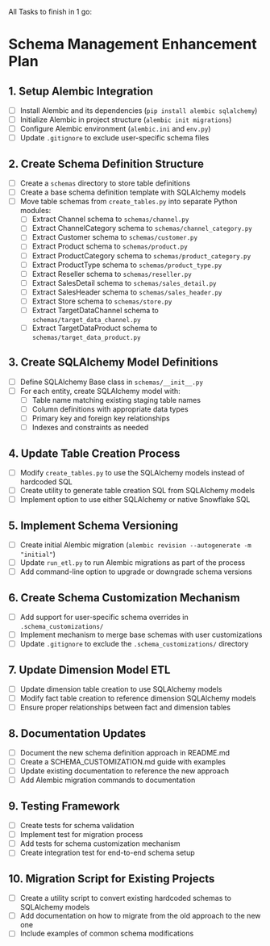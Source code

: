 <!--
# Agent Prompting Instructions
- Think step-by-step using the plan tasks as a guideline.
- Use appropriate code edit tools for file modifications.
- Write clear and concise commit messages.
- Validate tasks before and after execution.
- Ask clarifying questions when tasks are unclear.
-->

All Tasks to finish in 1 go:

# Schema Management Enhancement Plan

## 1. Setup Alembic Integration
- [ ] Install Alembic and its dependencies (`pip install alembic sqlalchemy`)
- [ ] Initialize Alembic in project structure (`alembic init migrations`)
- [ ] Configure Alembic environment (`alembic.ini` and `env.py`)
- [ ] Update `.gitignore` to exclude user-specific schema files

## 2. Create Schema Definition Structure
- [ ] Create a `schemas` directory to store table definitions
- [ ] Create a base schema definition template with SQLAlchemy models
- [ ] Move table schemas from `create_tables.py` into separate Python modules:
  - [ ] Extract Channel schema to `schemas/channel.py`
  - [ ] Extract ChannelCategory schema to `schemas/channel_category.py`
  - [ ] Extract Customer schema to `schemas/customer.py`
  - [ ] Extract Product schema to `schemas/product.py`
  - [ ] Extract ProductCategory schema to `schemas/product_category.py`
  - [ ] Extract ProductType schema to `schemas/product_type.py`
  - [ ] Extract Reseller schema to `schemas/reseller.py`
  - [ ] Extract SalesDetail schema to `schemas/sales_detail.py`
  - [ ] Extract SalesHeader schema to `schemas/sales_header.py`
  - [ ] Extract Store schema to `schemas/store.py`
  - [ ] Extract TargetDataChannel schema to `schemas/target_data_channel.py`
  - [ ] Extract TargetDataProduct schema to `schemas/target_data_product.py`

## 3. Create SQLAlchemy Model Definitions
- [ ] Define SQLAlchemy Base class in `schemas/__init__.py`
- [ ] For each entity, create SQLAlchemy model with:
  - [ ] Table name matching existing staging table names
  - [ ] Column definitions with appropriate data types
  - [ ] Primary key and foreign key relationships
  - [ ] Indexes and constraints as needed

## 4. Update Table Creation Process
- [ ] Modify `create_tables.py` to use the SQLAlchemy models instead of hardcoded SQL
- [ ] Create utility to generate table creation SQL from SQLAlchemy models
- [ ] Implement option to use either SQLAlchemy or native Snowflake SQL

## 5. Implement Schema Versioning
- [ ] Create initial Alembic migration (`alembic revision --autogenerate -m "initial"`)
- [ ] Update `run_etl.py` to run Alembic migrations as part of the process
- [ ] Add command-line option to upgrade or downgrade schema versions

## 6. Create Schema Customization Mechanism
- [ ] Add support for user-specific schema overrides in `.schema_customizations/`
- [ ] Implement mechanism to merge base schemas with user customizations
- [ ] Update `.gitignore` to exclude the `.schema_customizations/` directory

## 7. Update Dimension Model ETL
- [ ] Update dimension table creation to use SQLAlchemy models
- [ ] Modify fact table creation to reference dimension SQLAlchemy models
- [ ] Ensure proper relationships between fact and dimension tables

## 8. Documentation Updates
- [ ] Document the new schema definition approach in README.md
- [ ] Create a SCHEMA_CUSTOMIZATION.md guide with examples
- [ ] Update existing documentation to reference the new approach
- [ ] Add Alembic migration commands to documentation

## 9. Testing Framework
- [ ] Create tests for schema validation
- [ ] Implement test for migration process
- [ ] Add tests for schema customization mechanism
- [ ] Create integration test for end-to-end schema setup

## 10. Migration Script for Existing Projects
- [ ] Create a utility script to convert existing hardcoded schemas to SQLAlchemy models
- [ ] Add documentation on how to migrate from the old approach to the new one
- [ ] Include examples of common schema modifications 